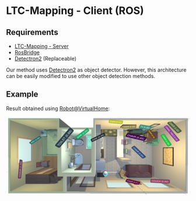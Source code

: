 # LTC-Mapping - Client (ROS)

## Requirements
- [LTC-Mapping - Server](https://github.com/MAPIRlab/LTC-Mapping-Server)
- [RosBridge](http://wiki.ros.org/rosbridge_suite)
- [Detectron2](https://github.com/DavidFernandezChaves/Detectron2_ros) (Replaceable) 

Our method uses [Detectron2](https://github.com/DavidFernandezChaves/Detectron2_ros) as object detector. However, this architecture can be easily modified to use other object detection methods.

## Example
Result obtained using [Robot@VirtualHome](https://github.com/DavidFernandezChaves/RobotAtVirtualHome):
<div align="center">
  <img src="https://github.com/MAPIRlab/LTC-Mapping-Server/blob/master/Textures/example_semantic_mapping.png?raw=true"/>
</div>
